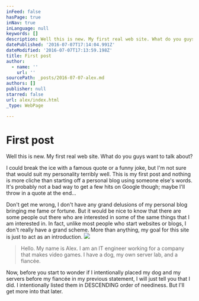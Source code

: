 ```yaml
---
inFeed: false
hasPage: true
inNav: true
inLanguage: null
keywords: []
description: Well this is new. My first real web site. What do you guys want to talk about?
datePublished: '2016-07-07T17:14:04.991Z'
dateModified: '2016-07-07T17:13:59.198Z'
title: First post
author:
  - name: ''
    url: ''
sourcePath: _posts/2016-07-07-alex.md
authors: []
publisher: null
starred: false
url: alex/index.html
_type: WebPage

---
```

# First post

Well this is new. My first real web site. What do you guys want to talk about?

I could break the ice with a famous quote or a funny joke, but I'm not sure that would suit my personality terribly well. This is my first post and nothing is more cliche than starting off a personal blog using someone else's words. It's probably not a bad way to get a few hits on Google though; maybe I'll throw in a quote at the end...

Don't get me wrong, I don't have any grand delusions of my personal blog bringing me fame or fortune. But it would be nice to know that there are some people out there who are interested in some of the same things that I am interested in. In fact, unlike most people who start websites or blogs, I don't really have a grand scheme. More than anything, my goal for this site is just to act as an introduction.
![](https://the-grid-user-content.s3-us-west-2.amazonaws.com/dc2ca76d-bbee-4f74-8bab-2e6c082fc906.jpg)

> Hello. My name is Alex. I am an IT engineer working for a company that makes video games. I have a dog, my own server lab, and a fiancée.

Now, before you start to wonder if I intentionally placed my dog and my servers before my fiancée in my previous statement, I will just tell you that I did. I intentionally listed them in DESCENDING order of neediness. But I'll get more into that later.